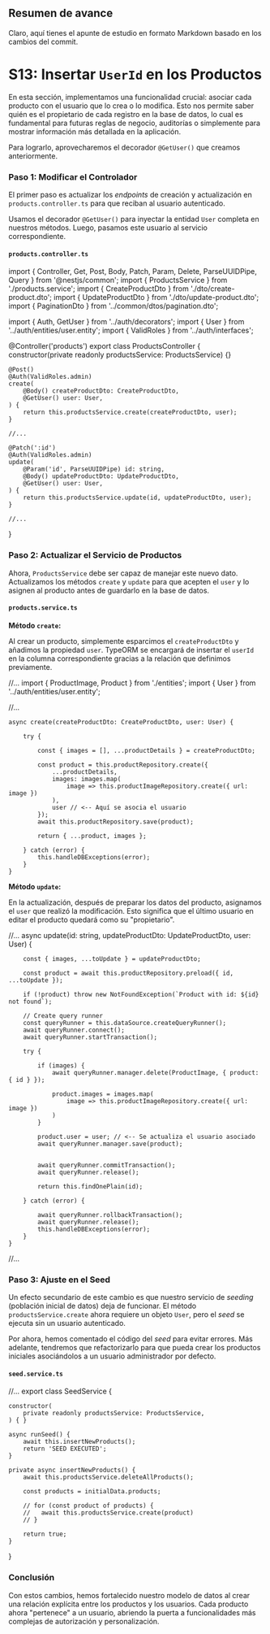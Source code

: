 ## Resumen de avance
Claro, aquí tienes el apunte de estudio en formato Markdown basado en los cambios del commit.

# S13: Insertar `UserId` en los Productos

En esta sección, implementamos una funcionalidad crucial: asociar cada producto con el usuario que lo crea o lo modifica. Esto nos permite saber quién es el propietario de cada registro en la base de datos, lo cual es fundamental para futuras reglas de negocio, auditorías o simplemente para mostrar información más detallada en la aplicación.

Para lograrlo, aprovecharemos el decorador `@GetUser()` que creamos anteriormente.

### Paso 1: Modificar el Controlador

El primer paso es actualizar los *endpoints* de creación y actualización en `products.controller.ts` para que reciban al usuario autenticado.

Usamos el decorador `@GetUser()` para inyectar la entidad `User` completa en nuestros métodos. Luego, pasamos este usuario al servicio correspondiente.

#### `products.controller.ts`

import { Controller, Get, Post, Body, Patch, Param, Delete, ParseUUIDPipe, Query } from '@nestjs/common';
import { ProductsService } from './products.service';
import { CreateProductDto } from './dto/create-product.dto';
import { UpdateProductDto } from './dto/update-product.dto';
import { PaginationDto } from '../common/dtos/pagination.dto';

import { Auth, GetUser } from '../auth/decorators';
import { User } from '../auth/entities/user.entity';
import { ValidRoles } from '../auth/interfaces';

@Controller('products')
export class ProductsController {
	constructor(private readonly productsService: ProductsService) {}

	@Post()
	@Auth(ValidRoles.admin)
	create(
		@Body() createProductDto: CreateProductDto,
		@GetUser() user: User,
	) {
		return this.productsService.create(createProductDto, user);
	}

	//...

	@Patch(':id')
	@Auth(ValidRoles.admin)
	update(
		@Param('id', ParseUUIDPipe) id: string,
		@Body() updateProductDto: UpdateProductDto,
		@GetUser() user: User,
	) {
		return this.productsService.update(id, updateProductDto, user);
	}

	//...
}

### Paso 2: Actualizar el Servicio de Productos

Ahora, `ProductsService` debe ser capaz de manejar este nuevo dato. Actualizamos los métodos `create` y `update` para que acepten el `user` y lo asignen al producto antes de guardarlo en la base de datos.

#### `products.service.ts`

**Método `create`:**

Al crear un producto, simplemente esparcimos el `createProductDto` y añadimos la propiedad `user`. TypeORM se encargará de insertar el `userId` en la columna correspondiente gracias a la relación que definimos previamente.

//...
import { ProductImage, Product } from './entities';
import { User } from '../auth/entities/user.entity';

//...

	async create(createProductDto: CreateProductDto, user: User) {

		try {

			const { images = [], ...productDetails } = createProductDto;

			const product = this.productRepository.create({
				...productDetails,
				images: images.map(
					image => this.productImageRepository.create({ url: image })
				),
				user // <-- Aquí se asocia el usuario
			});
			await this.productRepository.save(product);

			return { ...product, images };

		} catch (error) {
			this.handleDBExceptions(error);
		}
	}

**Método `update`:**

En la actualización, después de preparar los datos del producto, asignamos el `user` que realizó la modificación. Esto significa que el último usuario en editar el producto quedará como su "propietario".

//...
	async update(id: string, updateProductDto: UpdateProductDto, user: User) {

		const { images, ...toUpdate } = updateProductDto;

		const product = await this.productRepository.preload({ id, ...toUpdate });

		if (!product) throw new NotFoundException(`Product with id: ${id} not found`);

		// Create query runner
		const queryRunner = this.dataSource.createQueryRunner();
		await queryRunner.connect();
		await queryRunner.startTransaction();

		try {

			if (images) {
				await queryRunner.manager.delete(ProductImage, { product: { id } });

				product.images = images.map(
					image => this.productImageRepository.create({ url: image })
				)
			}

			product.user = user; // <-- Se actualiza el usuario asociado
			await queryRunner.manager.save(product);


			await queryRunner.commitTransaction();
			await queryRunner.release();

			return this.findOnePlain(id);

		} catch (error) {

			await queryRunner.rollbackTransaction();
			await queryRunner.release();
			this.handleDBExceptions(error);
		}
	}
//...

### Paso 3: Ajuste en el Seed

Un efecto secundario de este cambio es que nuestro servicio de *seeding* (población inicial de datos) deja de funcionar. El método `productsService.create` ahora requiere un objeto `User`, pero el *seed* se ejecuta sin un usuario autenticado.

Por ahora, hemos comentado el código del *seed* para evitar errores. Más adelante, tendremos que refactorizarlo para que pueda crear los productos iniciales asociándolos a un usuario administrador por defecto.

#### `seed.service.ts`

//...
export class SeedService {

	constructor(
		private readonly productsService: ProductsService,
	) { }

	async runSeed() {
		await this.insertNewProducts();
		return 'SEED EXECUTED';
	}

	private async insertNewProducts() {
		await this.productsService.deleteAllProducts();

		const products = initialData.products;

		// for (const product of products) {
		//   await this.productsService.create(product)
		// }

		return true;
	}
}

### Conclusión

Con estos cambios, hemos fortalecido nuestro modelo de datos al crear una relación explícita entre los productos y los usuarios. Cada producto ahora "pertenece" a un usuario, abriendo la puerta a funcionalidades más complejas de autorización y personalización.
